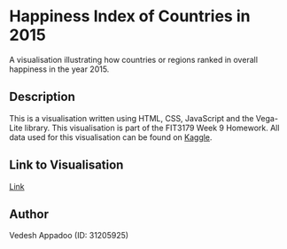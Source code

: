 # Happiness Index of Countries in 2015
A visualisation illustrating how countries or regions ranked in overall happiness in the year 2015.

## Description
This is a visualisation written using HTML, CSS, JavaScript and the Vega-Lite library. This visualisation is part of the FIT3179 Week 9 Homework. All data used for this visualisation can be found on [Kaggle](https://www.kaggle.com/datasets/unsdsn/world-happiness).

## Link to Visualisation
[Link](https://vedesh1408.github.io/FIT3179_S2_23/)

## Author
Vedesh Appadoo (ID: 31205925)